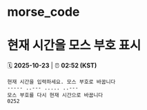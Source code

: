 # morse_code
# 현재 시간을 모스 부호 표시
<!-- MORSE_TIME_START -->
🗓️ **2025-10-23** | ⏰ **02:52 (KST)**

```
현재 시간을 입력하세요. 모스 부호로 바꿉니다
----- ..--- ..... ..---
모스 부호를 다시 현재 시간으로 바꿉니다
0252
```
<!-- MORSE_TIME_END -->
